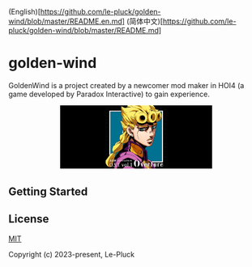 (English)[https://github.com/le-pluck/golden-wind/blob/master/README.en.md] (简体中文)[https://github.com/le-pluck/golden-wind/blob/master/README.md]

# golden-wind
GoldenWind is a project created by a newcomer mod maker in HOI4 (a game developed by Paradox Interactive) to gain experience.

<p align="center">
  <a target="_blank" href="https://github.com/le-pluck/golden-wind">
  <img alt="Mod Banner" src="https://github.com/le-pluck/golden-wind/blob/master/thumbnail.png" width="300">
  </a>
</p>

## Getting Started

## License

[MIT](https://opensource.org/licenses/MIT)

Copyright (c) 2023-present, Le-Pluck
